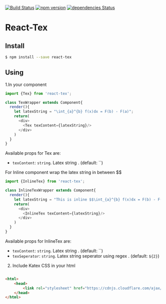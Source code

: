 
[![Build Status](https://travis-ci.org/dhruv004/React-Tex.svg?branch=master)](https://travis-ci.org/dhruv004/React-Tex)
[![npm version](https://badge.fury.io/js/react-tex.svg)](https://badge.fury.io/js/react-tex)
[![dependencies Status](https://david-dm.org/boennemann/badges/status.svg)](https://david-dm.org/boennemann/badges)


# React-Tex

## Install

```sh
$ npm install --save react-tex
```

## Using

1.In your component
```js
import {Tex} from 'react-tex';

class TexWrapper extends Component{
  render(){
    let latexString = "\int_{a}^{b} f(x)dx = F(b) - F(a)";
    return(
      <div>
        <Tex texContent={latexString}/>
      </div>
    )
  }
}
```

Available props for Tex are:

- `texContent`: `string`. Latex string . (default: ``)

For Inline component wrap the latex string in between $$
```js
import {InlineTex} from 'react-tex';

class InlineTexWrapper extends Component{
  render(){
    let latexString = "This is inline $$\int_{a}^{b} f(x)dx = F(b) - F(a)$$ latex string";
    return(
      <div>
        <InlineTex texContent={latexString}/>
      </div>
    )
  }
}
```

Available props for InlineTex are:

- `texContent`: `string`. Latex string . (default: ``)
- `texSeperator`: `string`. Latex string seperator using regex . (default: `${2}`)

2. Include Katex CSS in your html

```html

<html>
    <head>
        <link rel="stylesheet" href="https://cdnjs.cloudflare.com/ajax/libs/KaTeX/0.6.0/katex.min.css">
    </head>
</html>

```
